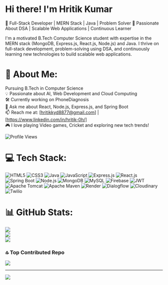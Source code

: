 # Hi there! I'm Hritik Kumar <br>
🚀 Full-Stack Developer | MERN Stack | Java | Problem Solver
🚀 Passionate About DSA | Scalable Web Applications | Continuous Learner

I'm a motivated B.Tech Computer Science student with expertise in the MERN stack (MongoDB, Express.js, React.js, Node.js) and Java. I thrive on full-stack development, problem-solving using DSA, and continuously learning new technologies to build scalable web applications.


# 💫 About Me:
 Pursuing B.Tech in Computer Science<br>💡 Passionate about AI, Web Development  and Cloud Computing<br>🛠️ Currently working on PhoneDiagnosis <br>💬 Ask me about React, Node.js, Express.js, and Spring Boot<br>📫 Reach me at: [hritikkyd8877@gmail.com] | [https://www.linkedin.com/in/hritik-0h/]<br>🎮 I love playing Video games, Cricket and exploring new tech trends!

 ![Profile Views](https://komarev.com/ghpvc/?username=Ujjwal-Source&color=blue)


# 💻 Tech Stack:
![HTML5](https://img.shields.io/badge/html5-%23E34F26.svg?style=for-the-badge&logo=html5&logoColor=white) ![CSS3](https://img.shields.io/badge/css3-%231572B6.svg?style=for-the-badge&logo=css3&logoColor=white) ![Java](https://img.shields.io/badge/java-%23ED8B00.svg?style=for-the-badge&logo=openjdk&logoColor=white) ![JavaScript](https://img.shields.io/badge/javascript-%23323330.svg?style=for-the-badge&logo=javascript&logoColor=%23F7DF1E) ![Express.js](https://img.shields.io/badge/express.js-%23404d59.svg?style=for-the-badge&logo=express&logoColor=%2361DAFB) ![React.js](https://img.shields.io/badge/React.js-%2361DAFB.svg?style=for-the-badge&logo=react&logoColor=%23323330) ![Spring Boot](https://img.shields.io/badge/Spring%20Boot-%236DB33F.svg?style=for-the-badge&logo=springboot&logoColor=white)  ![Node.js](https://img.shields.io/badge/Node.js-%23339933.svg?style=for-the-badge&logo=nodedotjs&logoColor=white) ![MongoDB](https://img.shields.io/badge/MongoDB-%234ea94b.svg?style=for-the-badge&logo=mongodb&logoColor=white) ![MySQL](https://img.shields.io/badge/mysql-4479A1.svg?style=for-the-badge&logo=mysql&logoColor=white) ![Firebase](https://img.shields.io/badge/firebase-a08021?style=for-the-badge&logo=firebase&logoColor=ffcd34) ![JWT](https://img.shields.io/badge/JWT-black?style=for-the-badge&logo=JSON%20web%20tokens) ![Apache Tomcat](https://img.shields.io/badge/apache%20tomcat-%23F8DC75.svg?style=for-the-badge&logo=apache-tomcat&logoColor=black) ![Apache Maven](https://img.shields.io/badge/Apache%20Maven-C71A36?style=for-the-badge&logo=Apache%20Maven&logoColor=white) ![Render](https://img.shields.io/badge/Render-%238B0000.svg?style=for-the-badge&logo=render&logoColor=white)
 ![Dialogflow](https://img.shields.io/badge/Dialogflow-%23F57C00.svg?style=for-the-badge&logo=dialogflow&logoColor=white)    ![Cloudinary](https://img.shields.io/badge/Cloudinary-%230057C2.svg?style=for-the-badge&logo=cloudinary&logoColor=white) ![Twilio](https://img.shields.io/badge/Twilio-%23F22F46.svg?style=for-the-badge&logo=twilio&logoColor=white)  






# 📊 GitHub Stats:
![](https://github-readme-stats.vercel.app/api?username=Hritik8877&theme=dark&hide_border=false&include_all_commits=false&count_private=false)<br/>
![](https://github-readme-streak-stats.herokuapp.com/?user=Hritik8877&theme=dark&hide_border=false)<br/>
![](https://github-readme-stats.vercel.app/api/top-langs/?username=Hritik8877&theme=dark&hide_border=false&include_all_commits=false&count_private=false&layout=compact)

### 🔝 Top Contributed Repo
![](https://github-contributor-stats.vercel.app/api?username=Hritik8877&limit=5&theme=dark&combine_all_yearly_contributions=true)

---
[![](https://visitcount.itsvg.in/api?id=Hritik8877&icon=0&color=0)](https://visitcount.itsvg.in)

<!-- Proudly created with GPRM ( https://gprm.itsvg.in ) -->
